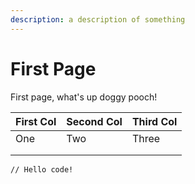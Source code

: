 ```yaml
---
description: a description of something
---
```


# First Page

First page, what's up doggy pooch!

| First Col | Second Col | Third Col |
| --------- | ---------- | --------- |
| One       | Two        | Three     |
|           |            |           |
|           |            |           |

    // Hello code!

